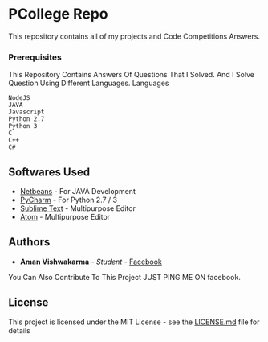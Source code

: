 # PCollege Repo

This repository contains all of my projects and Code Competitions Answers. 

### Prerequisites

This Repository Contains Answers Of Questions That I Solved. And I Solve Question Using Different Languages.
Languages 

```
NodeJS
JAVA
Javascript
Python 2.7
Python 3
C
C++
C#
```

## Softwares Used

* [Netbeans](https://netbeans.org/downloads/) - For JAVA Development
* [PyCharm](https://www.jetbrains.com/pycharm/) - For Python 2.7 / 3
* [Sublime Text](https://www.sublimetext.com/) - Multipurpose Editor
* [Atom](https://atom.io) - Multipurpose Editor

## Authors

* **Aman Vishwakarma** - *Student* - [Facebook](https://fb.com/aman.vishwakarma.xyz)

You Can Also Contribute To This Project JUST PING ME ON facebook.

## License

This project is licensed under the MIT License - see the [LICENSE.md](LICENSE.md) file for details
